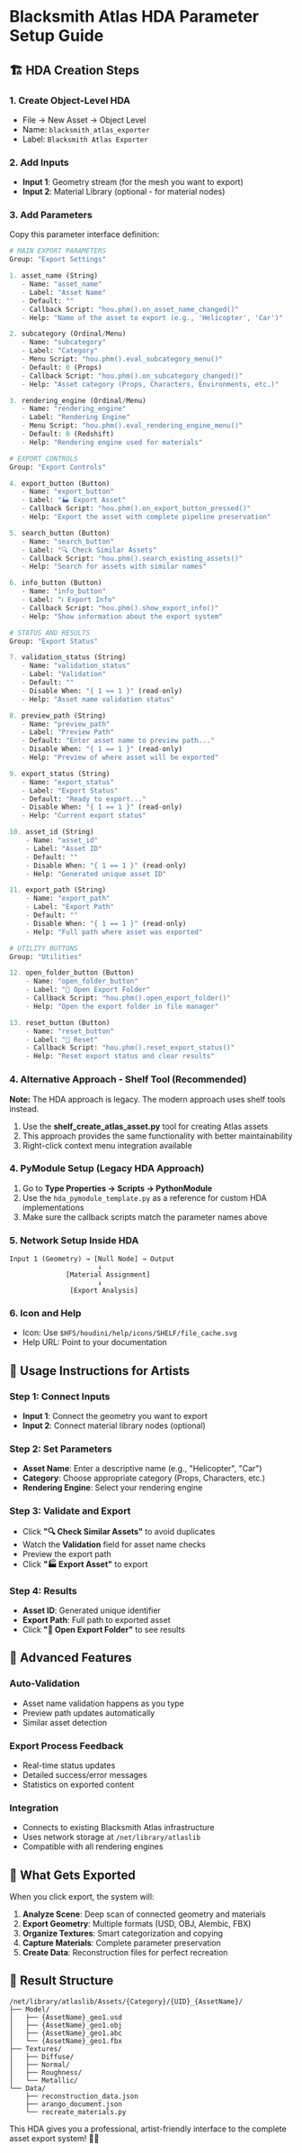 # Blacksmith Atlas HDA Parameter Setup Guide

## 🏗️ HDA Creation Steps

### 1. Create Object-Level HDA
- File → New Asset → Object Level
- Name: `blacksmith_atlas_exporter`
- Label: `Blacksmith Atlas Exporter`

### 2. Add Inputs
- **Input 1**: Geometry stream (for the mesh you want to export)
- **Input 2**: Material Library (optional - for material nodes)

### 3. Add Parameters

Copy this parameter interface definition:

```python
# MAIN EXPORT PARAMETERS
Group: "Export Settings"

1. asset_name (String)
   - Name: "asset_name"
   - Label: "Asset Name" 
   - Default: ""
   - Callback Script: "hou.phm().on_asset_name_changed()"
   - Help: "Name of the asset to export (e.g., 'Helicopter', 'Car')"

2. subcategory (Ordinal/Menu)
   - Name: "subcategory"
   - Label: "Category"
   - Menu Script: "hou.phm().eval_subcategory_menu()"
   - Default: 0 (Props)
   - Callback Script: "hou.phm().on_subcategory_changed()"
   - Help: "Asset category (Props, Characters, Environments, etc.)"

3. rendering_engine (Ordinal/Menu)
   - Name: "rendering_engine" 
   - Label: "Rendering Engine"
   - Menu Script: "hou.phm().eval_rendering_engine_menu()"
   - Default: 0 (Redshift)
   - Help: "Rendering engine used for materials"

# EXPORT CONTROLS
Group: "Export Controls"

4. export_button (Button)
   - Name: "export_button"
   - Label: "🏭 Export Asset"
   - Callback Script: "hou.phm().on_export_button_pressed()"
   - Help: "Export the asset with complete pipeline preservation"

5. search_button (Button)
   - Name: "search_button"
   - Label: "🔍 Check Similar Assets"
   - Callback Script: "hou.phm().search_existing_assets()"
   - Help: "Search for assets with similar names"

6. info_button (Button)
   - Name: "info_button"
   - Label: "ℹ️ Export Info"
   - Callback Script: "hou.phm().show_export_info()"
   - Help: "Show information about the export system"

# STATUS AND RESULTS
Group: "Export Status"

7. validation_status (String)
   - Name: "validation_status"
   - Label: "Validation"
   - Default: ""
   - Disable When: "{ 1 == 1 }" (read-only)
   - Help: "Asset name validation status"

8. preview_path (String)
   - Name: "preview_path"
   - Label: "Preview Path"
   - Default: "Enter asset name to preview path..."
   - Disable When: "{ 1 == 1 }" (read-only)
   - Help: "Preview of where asset will be exported"

9. export_status (String)
   - Name: "export_status"
   - Label: "Export Status"
   - Default: "Ready to export..."
   - Disable When: "{ 1 == 1 }" (read-only)
   - Help: "Current export status"

10. asset_id (String)
    - Name: "asset_id"
    - Label: "Asset ID"
    - Default: ""
    - Disable When: "{ 1 == 1 }" (read-only)
    - Help: "Generated unique asset ID"

11. export_path (String)
    - Name: "export_path"
    - Label: "Export Path"
    - Default: ""
    - Disable When: "{ 1 == 1 }" (read-only)
    - Help: "Full path where asset was exported"

# UTILITY BUTTONS
Group: "Utilities"

12. open_folder_button (Button)
    - Name: "open_folder_button" 
    - Label: "📁 Open Export Folder"
    - Callback Script: "hou.phm().open_export_folder()"
    - Help: "Open the export folder in file manager"

13. reset_button (Button)
    - Name: "reset_button"
    - Label: "🔄 Reset"
    - Callback Script: "hou.phm().reset_export_status()"
    - Help: "Reset export status and clear results"
```

### 4. Alternative Approach - Shelf Tool (Recommended)
**Note:** The HDA approach is legacy. The modern approach uses shelf tools instead.

1. Use the **shelf_create_atlas_asset.py** tool for creating Atlas assets
2. This approach provides the same functionality with better maintainability
3. Right-click context menu integration available

### 4. PyModule Setup (Legacy HDA Approach)
1. Go to **Type Properties → Scripts → PythonModule**
2. Use the `hda_pymodule_template.py` as a reference for custom HDA implementations
3. Make sure the callback scripts match the parameter names above

### 5. Network Setup Inside HDA
```
Input 1 (Geometry) → [Null Node] → Output
                      ↓
              [Material Assignment]
                      ↓  
               [Export Analysis]
```

### 6. Icon and Help
- Icon: Use `$HFS/houdini/help/icons/SHELF/file_cache.svg`
- Help URL: Point to your documentation

## 🎯 Usage Instructions for Artists

### Step 1: Connect Inputs
- **Input 1**: Connect the geometry you want to export
- **Input 2**: Connect material library nodes (optional)

### Step 2: Set Parameters
- **Asset Name**: Enter a descriptive name (e.g., "Helicopter", "Car")
- **Category**: Choose appropriate category (Props, Characters, etc.)
- **Rendering Engine**: Select your rendering engine

### Step 3: Validate and Export
- Click **"🔍 Check Similar Assets"** to avoid duplicates
- Watch the **Validation** field for asset name checks
- Preview the export path
- Click **"🏭 Export Asset"** to export

### Step 4: Results
- **Asset ID**: Generated unique identifier
- **Export Path**: Full path to exported asset
- Click **"📁 Open Export Folder"** to see results

## 🔧 Advanced Features

### Auto-Validation
- Asset name validation happens as you type
- Preview path updates automatically
- Similar asset detection

### Export Process Feedback
- Real-time status updates
- Detailed success/error messages
- Statistics on exported content

### Integration
- Connects to existing Blacksmith Atlas infrastructure
- Uses network storage at `/net/library/atlaslib`
- Compatible with all rendering engines

## 🎨 What Gets Exported

When you click export, the system will:

1. **Analyze Scene**: Deep scan of connected geometry and materials
2. **Export Geometry**: Multiple formats (USD, OBJ, Alembic, FBX)
3. **Organize Textures**: Smart categorization and copying
4. **Capture Materials**: Complete parameter preservation
5. **Create Data**: Reconstruction files for perfect recreation

## 📁 Result Structure
```
/net/library/atlaslib/Assets/{Category}/{UID}_{AssetName}/
├── Model/
│   ├── {AssetName}_geo1.usd
│   ├── {AssetName}_geo1.obj
│   ├── {AssetName}_geo1.abc
│   └── {AssetName}_geo1.fbx
├── Textures/
│   ├── Diffuse/
│   ├── Normal/
│   ├── Roughness/
│   └── Metallic/
└── Data/
    ├── reconstruction_data.json
    ├── arango_document.json
    └── recreate_materials.py
```

This HDA gives you a professional, artist-friendly interface to the complete asset export system! 🎨✨
